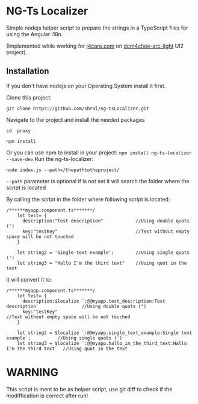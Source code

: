 # NG-Ts Localizer

Simple nodejs helper script to prepare the strings in a TypeScript files for using the Angular i18n.

(Implemented while working for [j4care.com](https://www.j4care.com/) on [dcm4chee-arc-light](https://github.com/dcm4che/dcm4chee-arc-light) UI2 project).

## Installation
If you don't have nodejs on your Operating System install it first.

Clone this project:

`git clone https://github.com/shral/ng-tsLocalizer.git`

Navigate to the project and install the needed packages

`cd  proxy`

`npm install`

Or you can use npm to install in your project:
`npm install ng-ts-localizer --save-dev`
Run the ng-ts-localizer:

`node index.js --path=/thepathtotheproject/`

`--path` parameter is optional if is not set it will search the folder where the script is located

By calling the script in the folder where following script is located:

```
/******myapp.component.ts*******/
    let test= {
      description:"Test description"            //Using double quots (")
      key:"testKey"                             //Text without empty space will be not touched
    }

    let string2 = 'Single text example';        //Using single quots (')
    let string3 = "Hallo I'm the third text"    //Using quot in the text
```
It will convert it to:
```
/******myapp.component.ts*******/
    let test= {
      description:$localize `:@@myapp.test_description:Test description`                //Using double quots (")
      key:"testKey"                                                                    //Text without empty space will be not touched
    }

    let string2 = $localize `:@@myapp.single_text_example:Single text example`;          //Using single quots (')
    let string3 = $localize `:@@myapp.hallo_im_the_third_text:Hallo I'm the third text`  //Using quot in the text

```
# WARNING
This script is ment to be as helper script, use git diff to check if the modiffication is correct after run!

